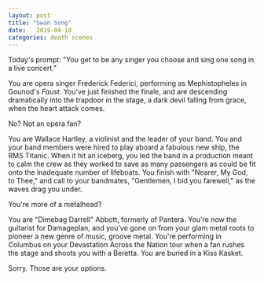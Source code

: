```yaml
---
layout: post
title: "Swan Song"
date:   2019-04-18
categories: death scenes
---
```

Today's prompt: "You get to be any singer you choose and sing one song in a live concert."

You are opera singer Frederick Federici, performing as Mephistopheles in Gounod's *Faust.* You've just finished the finale, and are descending dramatically into the trapdoor in the stage, a dark devil falling from grace, when the heart attack comes.

No? Not an opera fan?

You are Wallace Hartley, a violinist and the leader of your band. You and your band members were hired to play aboard a fabulous new ship, the RMS Titanic. When it hit an iceberg, you led the band in a production meant to calm the crew as they worked to save as many passengers as could be fit onto the inadequate number of lifeboats. You finish with "Nearer, My God, to Thee," and call to your bandmates, "Gentlemen, I bid you farewell," as the waves drag you under.

You're more of a metalhead?

You are "Dimebag Darrell" Abbott, formerly of Pantera. You're now the guitarist for Damageplan, and you've gone on from your glam metal roots to pioneer a new genre of music, groove metal. You're performing in Columbus on your Devastation Across the Nation tour when a fan rushes the stage and shoots you with a Beretta. You are buried in a Kiss Kasket.

Sorry. Those are your options.
